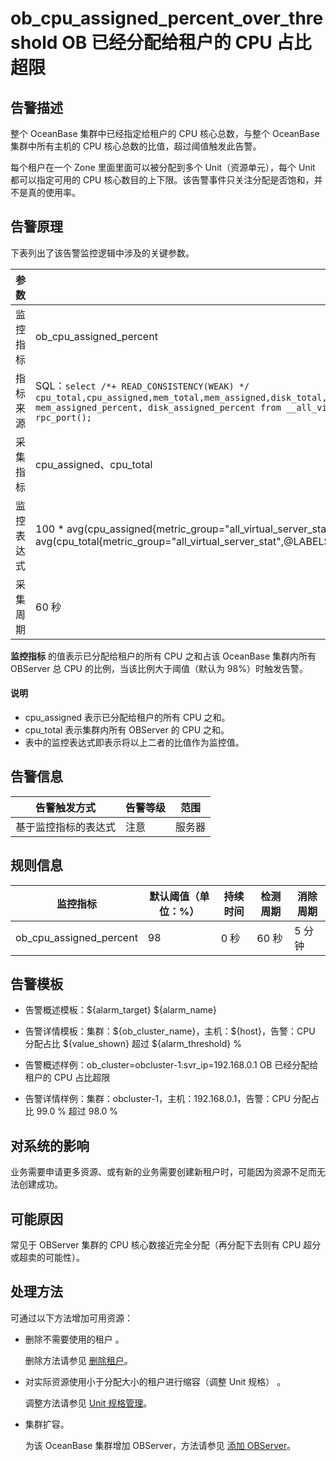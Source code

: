 # ob_cpu_assigned_percent_over_threshold OB 已经分配给租户的 CPU 占比超限

## 告警描述

整个 OceanBase 集群中已经指定给租户的 CPU 核心总数，与整个 OceanBase 集群中所有主机的 CPU 核心总数的比值，超过阈值触发此告警。

每个租户在一个 Zone 里面里面可以被分配到多个 Unit（资源单元），每个 Unit 都可以指定可用的 CPU 核心数目的上下限。该告警事件只关注分配是否饱和，并不是真的使用率。

## 告警原理

下表列出了该告警监控逻辑中涉及的关键参数。

|  参数   |                                                                                                                                                                              值                                                                                                                                                                              |
|-------|-------------------------------------------------------------------------------------------------------------------------------------------------------------------------------------------------------------------------------------------------------------------------------------------------------------------------------------------------------------|
| 监控指标  | ob_cpu_assigned_percent                                                                                                                                                                                                                                                                                                                                     |
| 指标来源  | SQL：`select /*+ READ_CONSISTENCY(WEAK) */ cpu_total,cpu_assigned,mem_total,mem_assigned,disk_total,disk_assigned,unit_num,migrating_unit_num,cpu_assigned_percent, mem_assigned_percent, disk_assigned_percent from __all_virtual_server_stat where svr_ip = @svr_ip and svr_port = rpc_port();`  |
| 采集指标  | cpu_assigned、cpu_total                                                                                                                                                                                                                                                                                                                                      |
| 监控表达式 | 100 \* avg(cpu_assigned{metric_group="all_virtual_server_stat",@LABELS}) by (@GBLABELS) / avg(cpu_total{metric_group="all_virtual_server_stat",@LABELS}) by (@GBLABELS)                                                                                                                                                                                     |
| 采集周期  | 60 秒                                                                                                                                                                                                                                                                                                                                                        |

**监控指标** 的值表示已分配给租户的所有 CPU 之和占该 OceanBase 集群内所有 OBServer 总 CPU 的比例，当该比例大于阈值（默认为 98%）时触发告警。

  <main id="notice" type='explain'>
    <h4>说明</h4>
    <ul>
    <li>cpu_assigned 表示已分配给租户的所有 CPU 之和。</li>
    <li>cpu_total 表示集群内所有 OBServer 的 CPU 之和。</li>
    <li>表中的监控表达式即表示将以上二者的比值作为监控值。</li>
    </ul>
  </main>

## 告警信息

|   告警触发方式   | 告警等级 | 范围  |
|------------|------|-----|
| 基于监控指标的表达式 | 注意   | 服务器 |

## 规则信息

|          监控指标           | 默认阈值（单位：%） | 持续时间 | 检测周期 | 消除周期 |
|-------------------------|------------|------|------|------|
| ob_cpu_assigned_percent | 98         | 0 秒  | 60 秒 | 5 分钟 |

## 告警模板

* 告警概述模板：\${alarm_target} \${alarm_name}

* 告警详情模板：集群：\${ob_cluster_name}，主机：\${host}，告警：CPU 分配占比 \${value_shown} 超过 ${alarm_threshold} %

* 告警概述样例：ob_cluster=obcluster-1:svr_ip=192.168.0.1 OB 已经分配给租户的 CPU 占比超限

* 告警详情样例：集群：obcluster-1，主机：192.168.0.1，告警：CPU 分配占比 99.0 % 超过 98.0 %

## 对系统的影响

业务需要申请更多资源、或有新的业务需要创建新租户时，可能因为资源不足而无法创建成功。

## 可能原因

常见于 OBServer 集群的 CPU 核心数接近完全分配（再分配下去则有 CPU 超分或超卖的可能性）。

## 处理方法

可通过以下方法增加可用资源：

* 删除不需要使用的租户 。

  删除方法请参见 [删除租户](../../4.user-guide-2/5.tenant-functions/2.manage-basic-tenant-operations/5.delete-a-tenant.md)。
  
* 对实际资源使用小于分配大小的租户进行缩容（调整 Unit 规格） 。

  调整方法请参见 [Unit 规格管理](../../4.user-guide-2/5.tenant-functions/2.manage-basic-tenant-operations/2.unit-specification-management.md)。
  
* 集群扩容。

  为该 OceanBase 集群增加 OBServer，方法请参见 [添加 OBServer](../../4.user-guide-2/4.cluster-features/2.basic-operations/7.manage-observer/1.add-an-observer.md)。
  
